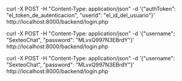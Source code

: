curl -X POST -H "Content-Type: application/json" -d '{"authToken": "el_token_de_autenticacion", "userId": "el_id_del_usuario"}' http://localhost:8000/backend/login.php

curl -X POST -H "Content-Type: application/json" -d '{"username": "SexteoChat", "password": "MLvxQ997N3EBrdY"}' http://localhost:8000/backend/login.php


curl -X POST -H "Content-Type: application/json" -d '{"username": "SexteoChat", "password": "MLvxQ997N3EBrdY"}' http://localhost:8000/backend/login.php

